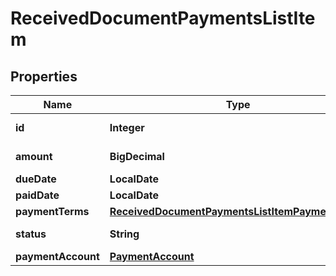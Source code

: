 

# ReceivedDocumentPaymentsListItem


## Properties

| Name | Type | Description | Notes |
|------------ | ------------- | ------------- | -------------|
|**id** | **Integer** | Unique identifier. |  [optional] |
|**amount** | **BigDecimal** | Amount of items. |  [optional] |
|**dueDate** | **LocalDate** | Due date |  [optional] |
|**paidDate** | **LocalDate** | Paid date |  [optional] |
|**paymentTerms** | [**ReceivedDocumentPaymentsListItemPaymentTerms**](ReceivedDocumentPaymentsListItemPaymentTerms.md) |  |  [optional] |
|**status** | **String** | Payment status. |  [optional] |
|**paymentAccount** | [**PaymentAccount**](PaymentAccount.md) |  |  [optional] |



